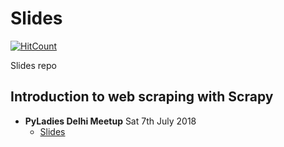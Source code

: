 # Slides
[![HitCount](http://hits.dwyl.io/aaqaishtyaq/slides.svg)](http://hits.dwyl.io/aaqaishtyaq/slides)

Slides repo


## Introduction to web scraping with Scrapy 
* **PyLadies Delhi Meetup** Sat 7th July 2018
  * [Slides](http://aaqaishtyaq.github.io/slides/webscrapy101)
